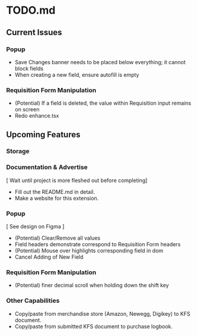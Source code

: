 # **TODO.md**

## **Current Issues**

### Popup 

- Save Changes banner needs to be placed below everything; it cannot block fields
- When creating a new field, ensure autofill is empty

### Requisition Form Manipulation

- (Potential) If a field is deleted, the value within Requisition input remains on screen
- Redo enhance.tsx

## **Upcoming Features**

### Storage

### Documentation & Advertise

[ Wait until project is more fleshed out before completing]
- Fill out the README.md in detail.
- Make a website for this extension.


### Popup

[ See design on Figma ]
- (Potential) Clear/Remove all values
- Field headers demonstrate correspond to Requisition Form headers
- (Potential) Mouse over highlights corresponding field in dom
- Cancel Adding of New Field


### Requisition Form Manipulation

- (Potential) finer decimal scroll when holding down the shift key


### Other Capabilities

- Copy/paste from merchandise store (Amazon, Newegg, Digikey) to KFS document.
- Copy/paste from submitted KFS document to purchase logbook.



